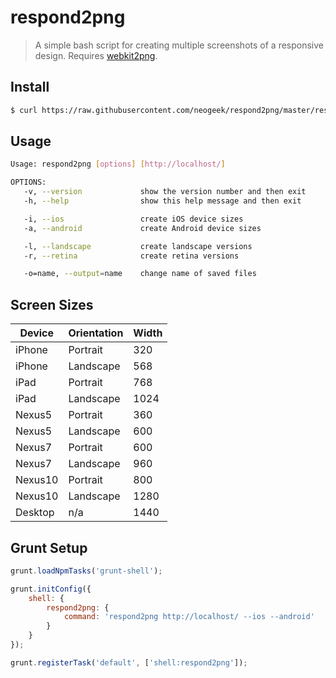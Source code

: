 # respond2png

> A simple bash script for creating multiple screenshots of a responsive design. Requires [webkit2png](https://github.com/paulhammond/webkit2png/).

## Install

```bash
$ curl https://raw.githubusercontent.com/neogeek/respond2png/master/respond2png -o /usr/local/bin/respond2png && chmod +x /usr/local/bin/respond2png
```

## Usage

```bash
Usage: respond2png [options] [http://localhost/]

OPTIONS:
   -v, --version             show the version number and then exit
   -h, --help                show this help message and then exit

   -i, --ios                 create iOS device sizes
   -a, --android             create Android device sizes

   -l, --landscape           create landscape versions
   -r, --retina              create retina versions

   -o=name, --output=name    change name of saved files
```

## Screen Sizes

| Device | Orientation | Width |
| ------ | ----------- | ---- |
| iPhone | Portrait | 320 |
| iPhone | Landscape | 568 |
| iPad | Portrait | 768 |
| iPad | Landscape | 1024 |
| Nexus5 | Portrait | 360 |
| Nexus5 | Landscape | 600 |
| Nexus7 | Portrait | 600 |
| Nexus7 | Landscape | 960 |
| Nexus10 | Portrait | 800 |
| Nexus10 | Landscape | 1280 |
| Desktop | n/a | 1440 |

## Grunt Setup

```javascript
grunt.loadNpmTasks('grunt-shell');

grunt.initConfig({
    shell: {
        respond2png: {
            command: 'respond2png http://localhost/ --ios --android'
        }
    }
});

grunt.registerTask('default', ['shell:respond2png']);
```
